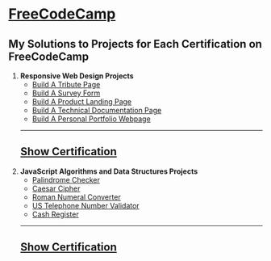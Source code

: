# [FreeCodeCamp](https://www.freecodecamp.org/)
My Solutions to Projects for Each Certification on FreeCodeCamp
---
1. **Responsive Web Design Projects**
    - [Build A Tribute Page](https://codepen.io/cyogian/full/GVNQZv)
    - [Build A Survey Form](https://codepen.io/cyogian/full/WVENKK)
    - [Build A Product Landing Page](https://codepen.io/cyogian/full/EqvBLz)
    - [Build A Technical Documentation Page](https://codepen.io/cyogian/full/LwzOoV)
    - [Build A Personal Portfolio Webpage](https://codepen.io/cyogian/full/QeqXaM)
    ---
    [**Show Certification**](https://www.freecodecamp.org/certification/cyogian/responsive-web-design)
    ---
2. **JavaScript Algorithms and Data Structures Projects**
    - [Palindrome Checker](https://github.com/cyogian/FreeCodeCamp/blob/master/palindrome_checker.js)
    - [Caesar Cipher](https://github.com/cyogian/FreeCodeCamp/blob/master/Roman_Numeral_Converter.js)
    - [Roman Numeral Converter](https://github.com/cyogian/FreeCodeCamp/blob/master/Roman_Numeral_Converter.js)
    - [US Telephone Number Validator](https://github.com/cyogian/FreeCodeCamp/blob/master/US_Telephone_Number_Validator.js)
    - [Cash Register](https://github.com/cyogian/FreeCodeCamp/blob/master/CashRegister.js)
    ---
    [**Show Certification**](https://www.freecodecamp.org/certification/cyogian/javascript-algorithms-and-data-structures)
    ---
